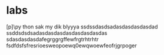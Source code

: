 # labs
[p]\py thon
sak my dik blyyya
ssdssdasdsadasdasdasdasdad
ssddsdsdsadasdasdasdasdasdasdasdas
sdasdasdasdafegrggrgffewfrgtrhtrhtr
fsdfdsfsfresrioesweopoewq0ewqwoewfeofrjgrpoger
